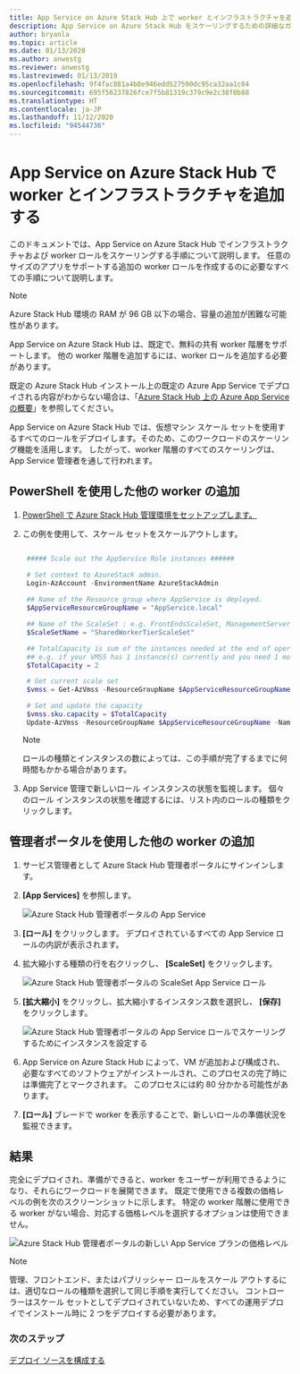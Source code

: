 ```yaml
---
title: App Service on Azure Stack Hub 上で worker とインフラストラクチャを追加する
description: App Service on Azure Stack Hub をスケーリングするための詳細なガイダンス
author: bryanla
ms.topic: article
ms.date: 01/13/2020
ms.author: anwestg
ms.reviewer: anwestg
ms.lastreviewed: 01/13/2019
ms.openlocfilehash: 9f4fac881a4b8e946edd527590dc95ca32aa1c84
ms.sourcegitcommit: 695f56237826fce7f5b81319c379c9e2c38f0b88
ms.translationtype: HT
ms.contentlocale: ja-JP
ms.lasthandoff: 11/12/2020
ms.locfileid: "94544736"
---
```

# <a name="add-workers-and-infrastructure-in-azure-app-service-on-azure-stack-hub"></a>App Service on Azure Stack Hub で worker とインフラストラクチャを追加する

このドキュメントでは、App Service on Azure Stack Hub でインフラストラクチャおよび worker ロールをスケーリングする手順について説明します。 任意のサイズのアプリをサポートする追加の worker ロールを作成するのに必要なすべての手順について説明します。

> [!NOTE]
> Azure Stack Hub 環境の RAM が 96 GB 以下の場合、容量の追加が困難な可能性があります。

App Service on Azure Stack Hub は、既定で、無料の共有 worker 階層をサポートします。 他の worker 階層を追加するには、worker ロールを追加する必要があります。

既定の Azure Stack Hub インストール上の既定の Azure App Service でデプロイされる内容がわからない場合は、「[Azure Stack Hub 上の Azure App Service の概要](azure-stack-app-service-overview.md)」を参照してください。

App Service on Azure Stack Hub では、仮想マシン スケール セットを使用するすべてのロールをデプロイします。そのため、このワークロードのスケーリング機能を活用します。 したがって、worker 階層のすべてのスケーリングは、App Service 管理者を通して行われます。

## <a name="add-additional-workers-with-powershell"></a>PowerShell を使用した他の worker の追加

1. [PowerShell で Azure Stack Hub 管理環境をセットアップします。](azure-stack-powershell-configure-admin.md)

2. この例を使用して、スケール セットをスケールアウトします。
   ```powershell
   
    ##### Scale out the AppService Role instances ######
   
    # Set context to AzureStack admin.
    Login-AzAccount -EnvironmentName AzureStackAdmin
                                                 
    ## Name of the Resource group where AppService is deployed.
    $AppServiceResourceGroupName = "AppService.local"

    ## Name of the ScaleSet : e.g. FrontEndsScaleSet, ManagementServersScaleSet, PublishersScaleSet , LargeWorkerTierScaleSet,      MediumWorkerTierScaleSet, SmallWorkerTierScaleSet, SharedWorkerTierScaleSet
    $ScaleSetName = "SharedWorkerTierScaleSet"

    ## TotalCapacity is sum of the instances needed at the end of operation. 
    ## e.g. if your VMSS has 1 instance(s) currently and you need 1 more the TotalCapacity should be set to 2
    $TotalCapacity = 2  

    # Get current scale set
    $vmss = Get-AzVmss -ResourceGroupName $AppServiceResourceGroupName -VMScaleSetName $ScaleSetName

    # Set and update the capacity
    $vmss.sku.capacity = $TotalCapacity
    Update-AzVmss -ResourceGroupName $AppServiceResourceGroupName -Name $ScaleSetName -VirtualMachineScaleSet $vmss 
   ```    

   > [!NOTE]
   > ロールの種類とインスタンスの数によっては、この手順が完了するまでに何時間もかかる場合があります。
   >
   >

3. App Service 管理で新しいロール インスタンスの状態を監視します。 個々のロール インスタンスの状態を確認するには、リスト内のロールの種類をクリックします。

## <a name="add-additional-workers-using-the-administrator-portal"></a>管理者ポータルを使用した他の worker の追加

1. サービス管理者として Azure Stack Hub 管理者ポータルにサインインします。

2. **[App Services]** を参照します。

    ![Azure Stack Hub 管理者ポータルの App Service](media/azure-stack-app-service-add-worker-roles/image01.png)

3. **[ロール]** をクリックします。 デプロイされているすべての App Service ロールの内訳が表示されます。

4. 拡大縮小する種類の行を右クリックし、 **[ScaleSet]** をクリックします。

    ![Azure Stack Hub 管理者ポータルの ScaleSet App Service ロール](media/azure-stack-app-service-add-worker-roles/image02.png)

5. **[拡大縮小]** をクリックし、拡大縮小するインスタンス数を選択し、 **[保存]** をクリックします。

    ![Azure Stack Hub 管理者ポータルの App Service ロールでスケーリングするためにインスタンスを設定する](media/azure-stack-app-service-add-worker-roles/image03.png)

6. App Service on Azure Stack Hub によって、VM が追加および構成され、必要なすべてのソフトウェアがインストールされ、このプロセスの完了時には準備完了とマークされます。 このプロセスには約 80 分かかる可能性があります。

7. **[ロール]** ブレードで worker を表示することで、新しいロールの準備状況を監視できます。

## <a name="result"></a>結果

完全にデプロイされ、準備ができると、worker をユーザーが利用できるようになり、それらにワークロードを展開できます。 既定で使用できる複数の価格レベルの例を次のスクリーンショットに示します。 特定の worker 階層に使用できる worker がない場合、対応する価格レベルを選択するオプションは使用できません。

![Azure Stack Hub 管理者ポータルの新しい App Service プランの価格レベル](media/azure-stack-app-service-add-worker-roles/image04.png)

>[!NOTE]
> 管理、フロントエンド、またはパブリッシャー ロールをスケール アウトするには、適切なロールの種類を選択して同じ手順を実行してください。 コントローラーはスケール セットとしてデプロイされていないため、すべての運用デプロイでインストール時に 2 つをデプロイする必要があります。

### <a name="next-steps"></a>次のステップ

[デプロイ ソースを構成する](azure-stack-app-service-configure-deployment-sources.md)
